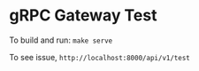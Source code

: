 # gRPC Gateway Test

To build and run: `make serve`

To see issue, `http://localhost:8000/api/v1/test`
